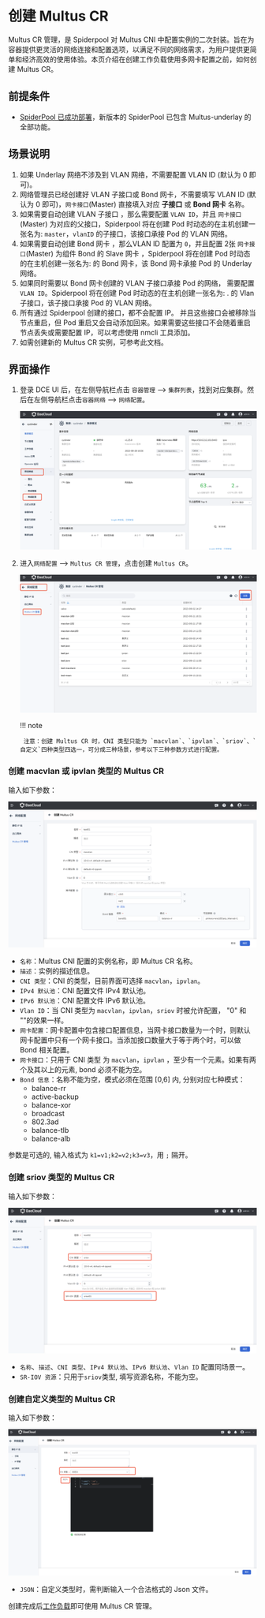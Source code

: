 # 创建 Multus CR

 Multus CR 管理，是 Spiderpool 对 Multus CNI 中配置实例的二次封装。旨在为容器提供更灵活的网络连接和配置选项，以满足不同的网络需求，为用户提供更简单和经济高效的使用体验。本页介绍在创建工作负载使用多网卡配置之前，如何创建 Multus CR。

## 前提条件

- [SpiderPool 已成功部署](https://docs.daocloud.io/network/modules/spiderpool/install.html)，新版本的 SpiderPool 已包含 Multus-underlay 的全部功能。

## 场景说明

1. 如果 Underlay 网络不涉及到 VLAN 网络，不需要配置 VLAN ID  (默认为 0 即可)。
2. 网络管理员已经创建好 VLAN 子接口或 Bond 网卡，不需要填写 VLAN ID (默认为 0 即可)，`网卡接口`(Master) 直接填入对应 **子接口** 或  **Bond 网卡** 名称。
3. 如果需要自动创建 VLAN 子接口 ，那么需要配置 `VLAN ID`，并且 `网卡接口`(Master)  为对应的父接口，Spiderpool 将在创建 Pod 时动态的在主机创建一张名为: `master`，`vlanID` 的子接口，该接口承接 Pod 的 VLAN 网络。
4. 如果需要自动创建 Bond 网卡 ，那么VLAN ID 配置为 `0`，并且配置 2张 `网卡接口`(Master)  为组件 Bond 的 Slave 网卡 ，Spiderpool 将在创建 Pod 时动态的在主机创建一张名为: <name> 的 Bond 网卡，该 Bond 网卡承接 Pod 的 Underlay 网络。
5. 如果同时需要以 Bond 网卡创建的 VLAN 子接口承接 Pod 的网络， 需要配置 `VLAN ID`。Spiderpool 将在创建 Pod 时动态的在主机创建一张名为: <bondName>.<vlanID> 的 Vlan子接口，该子接口承接 Pod 的 VLAN 网络。
6. 所有通过 Spiderpool 创建的接口，都不会配置 IP。 并且这些接口会被移除当节点重启，但 Pod 重启又会自动添加回来。如果需要这些接口不会随着重启节点丢失或需要配置 IP，可以考虑使用 nmcli 工具添加。 
7. 如需创建新的 Multus CR 实例，可参考此文档。

## 界面操作

1. 登录 DCE UI 后，在左侧导航栏点击 `容器管理` —> `集群列表`，找到对应集群。然后在左侧导航栏点击`容器网络` —> `网络配置`。

    ![网络配置](../images/networkconfig01.png)

2. 进入`网络配置` —> `Multus CR 管理`，点击创建 `Multus CR`。

    ![Multus CR 管理](../images/networkconfig02.png)
  
    !!! note

        注意：创建 Multus CR 时，CNI 类型只能为 `macvlan`、`ipvlan`、`sriov`、`自定义`四种类型四选一，可分成三种场景，参考以下三种参数方式进行配置。

### 创建 macvlan 或 ipvlan 类型的 Multus CR

输入如下参数：

![创建multus cr](../images/networkconfig03.png)

- `名称`：Multus CNI 配置的实例名称，即 Multus CR 名称。
- `描述`：实例的描述信息。
- `CNI 类型`：CNI 的类型，目前界面可选择 `macvlan`，`ipvlan`。
- `IPv4 默认池`：CNI 配置文件 IPv4 默认池。
- `IPv6 默认池`：CNI 配置文件 IPv6 默认池。
- `Vlan ID`：当 CNI 类型为 `macvlan`，`ipvlan`，`sriov` 时被允许配置， "0" 和 ""的效果一样。
- `网卡配置`：网卡配置中包含接口配置信息，当网卡接口数量为一个时，则默认网卡配置中只有一个网卡接口。当添加接口数量大于等于两个时，可以做 Bond 相关配置。
- `网卡接口`：只用于 CNI 类型 为 `macvlan`，`ipvlan` ，至少有一个元素。如果有两个及其以上的元素, bond 必须不能为空。
- `Bond 信息`：名称不能为空，模式必须在范围 [0,6] 内, 分别对应七种模式：
    - balance-rr
    - active-backup
    - balance-xor
    - broadcast
    - 802.3ad
    - balance-tlb
    - balance-alb

参数是可选的, 输入格式为 `k1=v1;k2=v2;k3=v3`，用 `;` 隔开。

### 创建 sriov 类型的 Multus CR

输入如下参数：

![创建multus cr](../images/networkconfig04.png)

- `名称`、`描述`、`CNI 类型`、`IPv4 默认池`、`IPv6 默认池`、`Vlan ID` 配置同场景一。
- `SR-IOV 资源`：只用于`sriov`类型, 填写资源名称，不能为空。

### 创建自定义类型的 Multus CR

输入如下参数：

![创建multus cr](../images/networkconfig05.png)

- `JSON`：自定义类型时，需判断输入一个合法格式的 Json 文件。

创建完成后[工作负载](../modules/spiderpool/usage.md)即可使用 Multus CR 管理。
